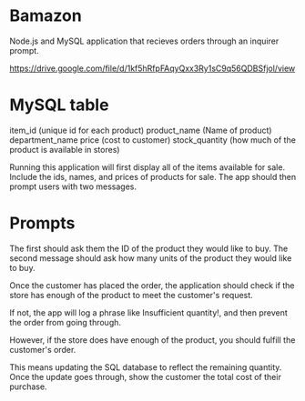 # Bamazon
Node.js and MySQL application that recieves orders through an inquirer prompt. 

https://drive.google.com/file/d/1kf5hRfpFAqyQxx3Ry1sC9q56QDBSfjol/view



# MySQL table 
item_id (unique id for each product)
product_name (Name of product)
department_name
price (cost to customer)
stock_quantity (how much of the product is available in stores)

Running this application will first display all of the items available for sale. Include the ids, names, and prices of products for sale.
The app should then prompt users with two messages.


# Prompts
The first should ask them the ID of the product they would like to buy.
The second message should ask how many units of the product they would like to buy.



Once the customer has placed the order, the application should check if the store has enough of the product to meet the customer's request.



If not, the app will log a phrase like Insufficient quantity!, and then prevent the order from going through.



However, if the store does have enough of the product, you should fulfill the customer's order.


This means updating the SQL database to reflect the remaining quantity.
Once the update goes through, show the customer the total cost of their purchase.
